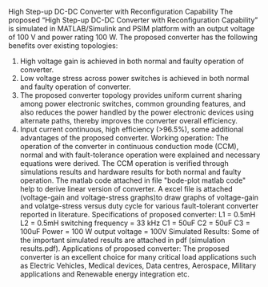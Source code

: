 High Step-up DC-DC Converter with Reconfiguration Capability
The proposed “High Step-up DC-DC Converter with Reconfiguration Capability” is simulated in MATLAB/Simulink and PSIM platform with an output voltage of 100 V and power rating 100 W.
The proposed converter has the following benefits over existing topologies:
1.	High voltage gain is achieved in both normal and faulty operation of converter. 
2.	Low voltage stress across power switches is achieved in both normal and faulty operation of converter. 
3.	The proposed converter topology provides uniform current sharing among power electronic switches, common grounding features, and also reduces the power handled by the power electronic devices using alternate paths, thereby improves the converter overall efficiency. 
4.	Input current continuous, high efficiency (>96.5%), some additional advantages of the proposed converter.
Working operation:
The operation of the converter in continuous conduction mode (CCM), normal and with fault-tolerance operation were explained and necessary equations were derived. The CCM operation is verified through simulations results and hardware results for both normal and faulty operation.
The matlab code attached in file "bode-plot matlab code" help to derive linear version of converter.
A excel file is attached (voltage-gain and voltage-stress graphs)to draw graphs of voltage-gain and volatge-stress versus duty cycle for various fault-tolerant  converter reported in literature. 
Specifications of proposed converter:
L1 = 0.5mH L2 = 0.5mH switching frequency = 33 kHz C1 = 50uF C2 = 50uF C3 = 100uF 
Power = 100 W output voltage = 100V
Simulated Results: Some of the important simulated results are attached in pdf (simulation results.pdf).
Applications of proposed converter: The proposed converter is an excellent choice for many critical load applications such as Electric Vehicles, Medical devices, Data centres, Aerospace, Military applications and Renewable energy integration etc.


